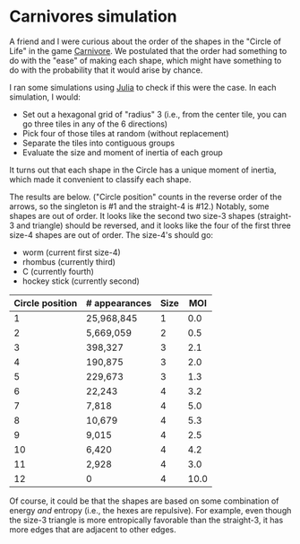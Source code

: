 # Carnivores simulation

A friend and I were curious about the order of the shapes in the "Circle of
Life" in the game [Carnivore](https://boardgamegeek.com/boardgame/184730/carnivores).  We
postulated that the order had something to do with the "ease" of making each
shape, which might have something to do with the probability that it would
arise by chance.

I ran some simulations using [Julia](http://julialang.org/) to check if this
were the case. In each simulation, I would:

- Set out a hexagonal grid of "radius" 3 (i.e., from the center tile, you can go three tiles in any of the 6 directions)
- Pick four of those tiles at random (without replacement)
- Separate the tiles into contiguous groups
- Evaluate the size and moment of inertia of each group

It turns out that each shape in the Circle has a unique moment of inertia,
which made it convenient to classify each shape.

The results are below. ("Circle position" counts in the reverse order of the
arrows, so the singleton is #1 and the straight-4 is #12.) Notably, some shapes
are out of order. It looks like the second two size-3 shapes (straight-3 and triangle)
should be reversed, and it looks like the four of the first three size-4 shapes are out of order.
The size-4's should go:

- worm (current first size-4)
- rhombus (currently third)
- C (currently fourth)
- hockey stick (currently second)

| Circle position | # appearances | Size | MOI  |
|-----------------|---------------|------|------|
| 1               | 25,968,845    | 1    | 0.0  |
| 2               | 5,669,059     | 2    | 0.5  |
| 3               | 398,327       | 3    | 2.1  |
| 4               | 190,875       | 3    | 2.0  |
| 5               | 229,673       | 3    | 1.3  |
| 6               | 22,243        | 4    | 3.2  |
| 7               | 7,818         | 4    | 5.0  |
| 8               | 10,679        | 4    | 5.3  |
| 9               | 9,015         | 4    | 2.5  |
| 10              | 6,420         | 4    | 4.2  |
| 11              | 2,928         | 4    | 3.0  |
| 12              | 0             | 4    | 10.0 |

Of course, it could be that the shapes are based on some combination of energy
*and* entropy (i.e., the hexes are repulsive). For example, even though the
size-3 triangle is more entropically favorable than the straight-3, it has more
edges that are adjacent to other edges.
